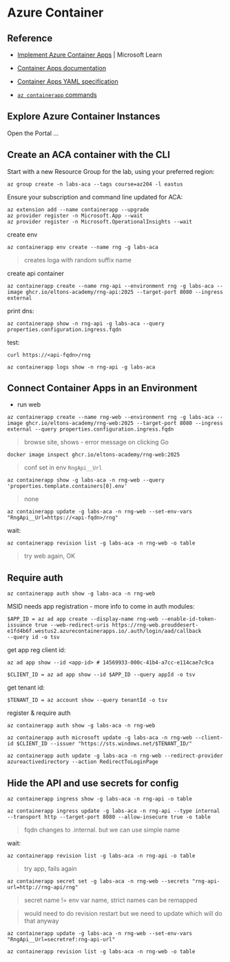 # Azure Container 

## Reference

- [Implement Azure Container Apps](https://learn.microsoft.com/en-gb/training/modules/implement-azure-container-apps/) | Microsoft Learn

- [Container Apps documentation](https://docs.microsoft.com/en-gb/azure/container-apps/)

- [Container Apps YAML specification](https://learn.microsoft.com/en-us/azure/container-apps/azure-resource-manager-api-spec?tabs=yaml)

- [`az containerapp` commands](https://learn.microsoft.com/en-us/cli/azure/containerapp?view=azure-cli-latest)


## Explore Azure Container Instances

Open the Portal ...


## Create an ACA container with the CLI

Start with a new Resource Group for the lab, using your preferred region:

```
az group create -n labs-aca --tags course=az204 -l eastus
```

Ensure your subscription and command line updated for ACA:

```
az extension add --name containerapp --upgrade
az provider register -n Microsoft.App --wait
az provider register -n Microsoft.OperationalInsights --wait
```

create env

```
az containerapp env create --name rng -g labs-aca
```

> creates loga with random suffix name

create api container

```
az containerapp create --name rng-api --environment rng -g labs-aca --image ghcr.io/eltons-academy/rng-api:2025 --target-port 8080 --ingress external
```

print dns:

```
az containerapp show -n rng-api -g labs-aca --query properties.configuration.ingress.fqdn
```

test:

```
curl https://<api-fqdn>/rng
```

```
az containerapp logs show -n rng-api -g labs-aca
```

## Connect Container Apps in an Environment

- run web

```
az containerapp create --name rng-web --environment rng -g labs-aca --image ghcr.io/eltons-academy/rng-web:2025 --target-port 8080 --ingress external --query properties.configuration.ingress.fqdn
```

> browse site, shows - error message on clicking Go

```
docker image inspect ghcr.io/eltons-academy/rng-web:2025
```

> conf set in env `RngApi__Url`

```
az containerapp show -g labs-aca -n rng-web --query 'properties.template.containers[0].env'
```

> none

```
az containerapp update -g labs-aca -n rng-web --set-env-vars "RngApi__Url=https://<api-fqdn>/rng"
```

wait:

```
az containerapp revision list -g labs-aca -n rng-web -o table
```

> try web again, OK

## Require auth

```
az containerapp auth show -g labs-aca -n rng-web
```

MSID needs app registration - more info to come in auth modules:

```
$APP_ID = az ad app create --display-name rng-web --enable-id-token-issuance true --web-redirect-uris https://rng-web.prouddesert-e1fd4b6f.westus2.azurecontainerapps.io/.auth/login/aad/callback
--query id -o tsv
```

get app reg client id:

```
az ad app show --id <app-id> # 14569933-000c-41b4-a7cc-e114cae7c9ca

$CLIENT_ID = az ad app show --id $APP_ID --query appId -o tsv
```

get tenant id:

```
$TENANT_ID = az account show --query tenantId -o tsv
```

register & require auth

```
az containerapp auth show -g labs-aca -n rng-web

az containerapp auth microsoft update -g labs-aca -n rng-web --client-id $CLIENT_ID --issuer "https://sts.windows.net/$TENANT_ID/"

az containerapp auth update -g labs-aca -n rng-web --redirect-provider azureactivedirectory --action RedirectToLoginPage
```


## Hide the API and use secrets for config

```
az containerapp ingress show -g labs-aca -n rng-api -o table

az containerapp ingress update -g labs-aca -n rng-api --type internal --transport http --target-port 8080 --allow-insecure true -o table
```

> fqdn changes to .internal. but we can use simple name

wait:

```
az containerapp revision list -g labs-aca -n rng-api -o table
```

> try app, fails again

```
az containerapp secret set -g labs-aca -n rng-web --secrets "rng-api-url=http://rng-api/rng"
```

> secret name != env var name, strict names can be remapped

> would need to do revision restart but we need to update which will do that anyway

```
az containerapp update -g labs-aca -n rng-web --set-env-vars "RngApi__Url=secretref:rng-api-url"

az containerapp revision list -g labs-aca -n rng-web -o table
```




